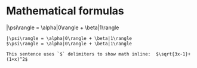 # Mathematical formulas

|\psi\rangle = \alpha|0\rangle + \beta|1\rangle


```
|\psi\rangle = \alpha|0\rangle + \beta|1\rangle
$\psi\rangle = \alpha|0\rangle + \beta|1\rangle

This sentence uses `$` delimiters to show math inline:  $\sqrt{3x-1}+(1+x)^2$
```
